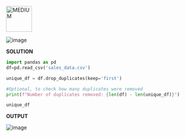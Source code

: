 <img src="https://img.shields.io/badge/MEDIUM-orange" alt="MEDIUM" width="70">

![image](https://github.com/user-attachments/assets/34290515-7c8b-462b-b2b8-cd62719e85c3)

**SOLUTION**

```python
import pandas as pd 
df=pd.read_csv('sales_data.csv')

unique_df = df.drop_duplicates(keep='first')

#Optional, to check how many duplicates were removed
print(f"Number of duplicates removed: {len(df) - len(unique_df)}")

unique_df
```
**OUTPUT**

![image](https://github.com/user-attachments/assets/0e3d9db1-5663-4529-abd5-eb4240eb72fa)
